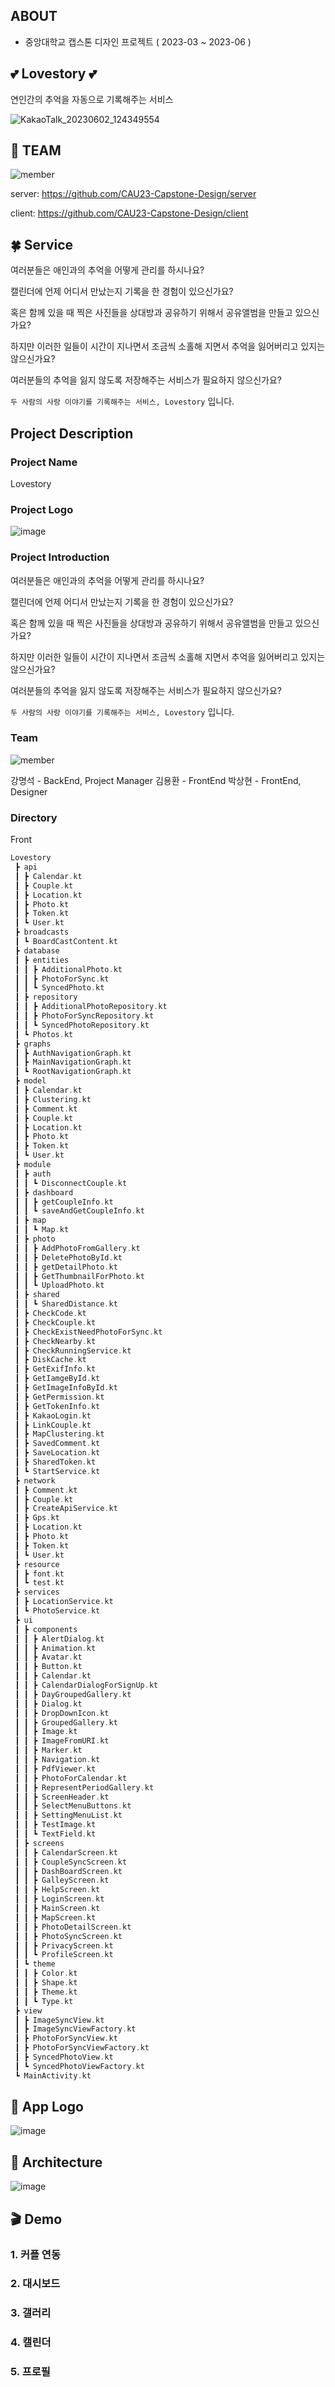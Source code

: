 ## ABOUT
- 중앙대학교 캡스톤 디자인 프로젝트 ( 2023-03 ~ 2023-06 )


## 💕 Lovestory 💕
연인간의 추억을 자동으로 기록해주는 서비스

![KakaoTalk_20230602_124349554](https://github.com/CAU23-Capstone-Design/.github/assets/33647663/ae8e8419-e45d-417e-9023-fc9fb4f907f4)


## 🐥 TEAM 
![member](https://github.com/CAU23-Capstone-Design/.github/assets/29995267/d647da2b-9c72-4571-804d-d835cf480ccb)

server: https://github.com/CAU23-Capstone-Design/server

client: https://github.com/CAU23-Capstone-Design/client

## 🍀 Service 
여러분들은 애인과의 추억을 어떻게 관리를 하시나요? 

캘린더에 언제 어디서 만났는지 기록을 한 경험이 있으신가요? 

혹은 함께 있을 때 찍은 사진들을 상대방과 공유하기 위해서 공유앨범을 만들고 있으신가요?

하지만 이러한 일들이 시간이 지나면서 조금씩 소홀해 지면서 추억을 잃어버리고 있지는 않으신가요?

여러분들의 추억을 잃지 않도록 저장해주는 서비스가 필요하지 않으신가요?

```두 사람의 사랑 이야기를 기록해주는 서비스, Lovestory``` 입니다.

## Project Description
### Project Name
Lovestory

### Project Logo
![image](https://github.com/CAU23-Capstone-Design/.github/assets/33647663/4beda672-d261-4cc7-9c1e-e2b807600606)

### Project Introduction
여러분들은 애인과의 추억을 어떻게 관리를 하시나요? 

캘린더에 언제 어디서 만났는지 기록을 한 경험이 있으신가요? 

혹은 함께 있을 때 찍은 사진들을 상대방과 공유하기 위해서 공유앨범을 만들고 있으신가요?

하지만 이러한 일들이 시간이 지나면서 조금씩 소홀해 지면서 추억을 잃어버리고 있지는 않으신가요?

여러분들의 추억을 잃지 않도록 저장해주는 서비스가 필요하지 않으신가요?

```두 사람의 사랑 이야기를 기록해주는 서비스, Lovestory``` 입니다.

### Team
![member](https://github.com/CAU23-Capstone-Design/.github/assets/29995267/d647da2b-9c72-4571-804d-d835cf480ccb)

강명석 - BackEnd, Project Manager
김용환 - FrontEnd
박상현 - FrontEnd, Designer

### Directory
Front
```swift
Lovestory
 ┣ api
 ┃ ┣ Calendar.kt
 ┃ ┣ Couple.kt
 ┃ ┣ Location.kt
 ┃ ┣ Photo.kt
 ┃ ┣ Token.kt
 ┃ ┗ User.kt
 ┣ broadcasts
 ┃ ┗ BoardCastContent.kt
 ┣ database
 ┃ ┣ entities
 ┃ ┃ ┣ AdditionalPhoto.kt
 ┃ ┃ ┣ PhotoForSync.kt
 ┃ ┃ ┗ SyncedPhoto.kt
 ┃ ┣ repository
 ┃ ┃ ┣ AdditionalPhotoRepository.kt
 ┃ ┃ ┣ PhotoForSyncRepository.kt
 ┃ ┃ ┗ SyncedPhotoRepository.kt
 ┃ ┗ Photos.kt
 ┣ graphs
 ┃ ┣ AuthNavigationGraph.kt
 ┃ ┣ MainNavigationGraph.kt
 ┃ ┗ RootNavigationGraph.kt
 ┣ model
 ┃ ┣ Calendar.kt
 ┃ ┣ Clustering.kt
 ┃ ┣ Comment.kt
 ┃ ┣ Couple.kt
 ┃ ┣ Location.kt
 ┃ ┣ Photo.kt
 ┃ ┣ Token.kt
 ┃ ┗ User.kt
 ┣ module
 ┃ ┣ auth
 ┃ ┃ ┗ DisconnectCouple.kt
 ┃ ┣ dashboard
 ┃ ┃ ┣ getCoupleInfo.kt
 ┃ ┃ ┗ saveAndGetCoupleInfo.kt
 ┃ ┣ map
 ┃ ┃ ┗ Map.kt
 ┃ ┣ photo
 ┃ ┃ ┣ AddPhotoFromGallery.kt
 ┃ ┃ ┣ DeletePhotoById.kt
 ┃ ┃ ┣ getDetailPhoto.kt
 ┃ ┃ ┣ GetThumbnailForPhoto.kt
 ┃ ┃ ┗ UploadPhoto.kt
 ┃ ┣ shared
 ┃ ┃ ┗ SharedDistance.kt
 ┃ ┣ CheckCode.kt
 ┃ ┣ CheckCouple.kt
 ┃ ┣ CheckExistNeedPhotoForSync.kt
 ┃ ┣ CheckNearby.kt
 ┃ ┣ CheckRunningService.kt
 ┃ ┣ DiskCache.kt
 ┃ ┣ GetExifInfo.kt
 ┃ ┣ GetIamgeById.kt
 ┃ ┣ GetImageInfoById.kt
 ┃ ┣ GetPermission.kt
 ┃ ┣ GetTokenInfo.kt
 ┃ ┣ KakaoLogin.kt
 ┃ ┣ LinkCouple.kt
 ┃ ┣ MapClustering.kt
 ┃ ┣ SavedComment.kt
 ┃ ┣ SaveLocation.kt
 ┃ ┣ SharedToken.kt
 ┃ ┗ StartService.kt
 ┣ network
 ┃ ┣ Comment.kt
 ┃ ┣ Couple.kt
 ┃ ┣ CreateApiService.kt
 ┃ ┣ Gps.kt
 ┃ ┣ Location.kt
 ┃ ┣ Photo.kt
 ┃ ┣ Token.kt
 ┃ ┗ User.kt
 ┣ resource
 ┃ ┣ font.kt
 ┃ ┗ test.kt
 ┣ services
 ┃ ┣ LocationService.kt
 ┃ ┗ PhotoService.kt
 ┣ ui
 ┃ ┣ components
 ┃ ┃ ┣ AlertDialog.kt
 ┃ ┃ ┣ Animation.kt
 ┃ ┃ ┣ Avatar.kt
 ┃ ┃ ┣ Button.kt
 ┃ ┃ ┣ Calendar.kt
 ┃ ┃ ┣ CalendarDialogForSignUp.kt
 ┃ ┃ ┣ DayGroupedGallery.kt
 ┃ ┃ ┣ Dialog.kt
 ┃ ┃ ┣ DropDownIcon.kt
 ┃ ┃ ┣ GroupedGallery.kt
 ┃ ┃ ┣ Image.kt
 ┃ ┃ ┣ ImageFromURI.kt
 ┃ ┃ ┣ Marker.kt
 ┃ ┃ ┣ Navigation.kt
 ┃ ┃ ┣ PdfViewer.kt
 ┃ ┃ ┣ PhotoForCalendar.kt
 ┃ ┃ ┣ RepresentPeriodGallery.kt
 ┃ ┃ ┣ ScreenHeader.kt
 ┃ ┃ ┣ SelectMenuButtons.kt
 ┃ ┃ ┣ SettingMenuList.kt
 ┃ ┃ ┣ TestImage.kt
 ┃ ┃ ┗ TextField.kt
 ┃ ┣ screens
 ┃ ┃ ┣ CalendarScreen.kt
 ┃ ┃ ┣ CoupleSyncScreen.kt
 ┃ ┃ ┣ DashBoardScreen.kt
 ┃ ┃ ┣ GalleyScreen.kt
 ┃ ┃ ┣ HelpScreen.kt
 ┃ ┃ ┣ LoginScreen.kt
 ┃ ┃ ┣ MainScreen.kt
 ┃ ┃ ┣ MapScreen.kt
 ┃ ┃ ┣ PhotoDetailScreen.kt
 ┃ ┃ ┣ PhotoSyncScreen.kt
 ┃ ┃ ┣ PrivacyScreen.kt
 ┃ ┃ ┗ ProfileScreen.kt
 ┃ ┗ theme
 ┃ ┃ ┣ Color.kt
 ┃ ┃ ┣ Shape.kt
 ┃ ┃ ┣ Theme.kt
 ┃ ┃ ┗ Type.kt
 ┣ view
 ┃ ┣ ImageSyncView.kt
 ┃ ┣ ImageSyncViewFactory.kt
 ┃ ┣ PhotoForSyncView.kt
 ┃ ┣ PhotoForSyncViewFactory.kt
 ┃ ┣ SyncedPhotoView.kt
 ┃ ┗ SyncedPhotoViewFactory.kt
 ┗ MainActivity.kt
 ```

## 🎀 App Logo 
![image](https://github.com/CAU23-Capstone-Design/.github/assets/33647663/4beda672-d261-4cc7-9c1e-e2b807600606)

## 🐲 Architecture 
![image](https://github.com/CAU23-Capstone-Design/.github/assets/33647663/839d36c4-badf-40d0-b339-c13624c80e91)

## 🎬 Demo 

### 1. 커플 연동

### 2. 대시보드

### 3. 갤러리

### 4. 캘린더

### 5. 프로필
